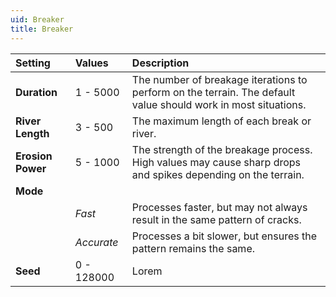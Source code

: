 ```yaml
---
uid: Breaker
title: Breaker
---
```


| Setting           | Values     | Description |
| :---------------- | :--------- | :---------- |
| **Duration**      | 1 - 5000   | The number of breakage iterations to perform on the terrain. The default value should work in most situations. |
| **River Length**  | 3 - 500    | The maximum length of each break or river. |
| **Erosion Power** | 5 - 1000   | The strength of the breakage process. High values may cause sharp drops and spikes depending on the terrain. |
| **Mode**          |            |
|                   | *Fast*     | Processes faster, but may not always result in the same pattern of cracks. |
|                   | *Accurate* | Processes a bit slower, but ensures the pattern remains the same. |
| **Seed**          | 0 - 128000 | Lorem |



